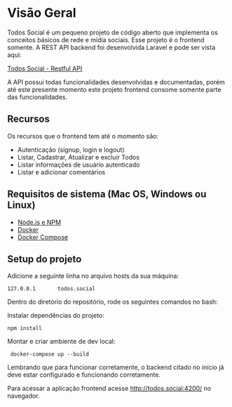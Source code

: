 # Visão Geral

Todos Social é um pequeno projeto de código aberto que implementa os conceitos básicos de rede e mídia sociais. Esse projeto é o frontend somente. A REST API backend foi desenvolvida Laravel e pode ser vista aqui:

[Todos Social - Restful API](https://github.com/paduanton/todos-social)

A API possui todas funcionalidades desenvolvidas e documentadas, porém até este presente momento este projeto frontend consome somente parte das funcionalidades.

## Recursos
Os recursos que o frontend tem até o momento são:
- Autenticação (signup, login e logout)
- Listar, Cadastrar, Atualizar e excluir Todos
- Listar informações de usuário autenticado
- Listar e adicionar comentários

## Requisitos de sistema (Mac OS, Windows ou Linux)
* [Node.js e NPM](https://nodejs.org/en/download/)
* [Docker](https://www.docker.com/get-started)
* [Docker Compose](https://docs.docker.com/compose/install)


## Setup do projeto

Adicione a seguinte linha no arquivo hosts da sua máquina:
```
127.0.0.1       todos.social
```

Dentro do diretório do repositório, rode os seguintes comandos no bash:

Instalar dependências do projeto:
```
npm install
```

Montar e criar ambiente de dev local:
```
 docker-compose up --build
```

Lembrando que para funcionar corretamente, o backend citado no início já deve estar configurado e funcionando corretamente.

Para acessar a aplicação frontend acesse http://todos.social:4200/ no navegador.